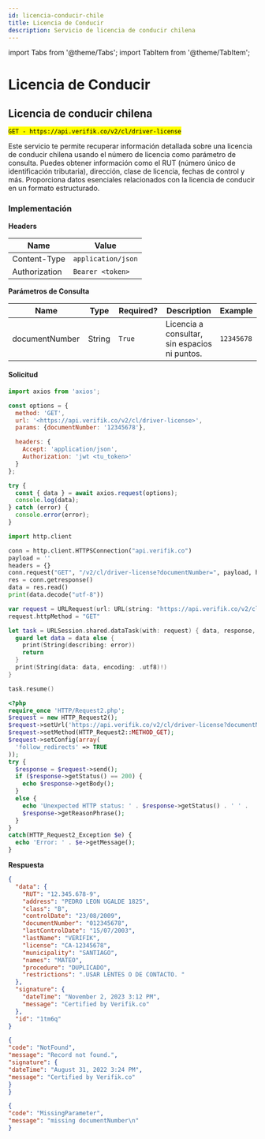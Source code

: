 ```yaml
---
id: licencia-conducir-chile
title: Licencia de Conducir
description: Servicio de licencia de conducir chilena
---
```


import Tabs from '@theme/Tabs';
import TabItem from '@theme/TabItem';

# Licencia de Conducir

## Licencia de conducir chilena

<mark >`GET - https://api.verifik.co/v2/cl/driver-license`</mark>

Este servicio te permite recuperar información detallada sobre una licencia de conducir chilena usando el número de licencia como parámetro de consulta. Puedes obtener información como el RUT (número único de identificación tributaria), dirección, clase de licencia, fechas de control y más. Proporciona datos esenciales relacionados con la licencia de conducir en un formato estructurado.

### Implementación

**Headers**

| Name          | Value              |
| ------------- | ------------------ |
| Content-Type  | `application/json` |
| Authorization | `Bearer <token>`   |

**Parámetros de Consulta**

<table><thead><tr><th width="188">Name</th><th width="85">Type</th><th width="108">Required?</th><th width="229">Description</th><th>Example</th></tr></thead><tbody><tr><td>documentNumber</td><td>String</td><td><code>True</code></td><td>Licencia a consultar, sin espacios ni puntos.</td><td><code>12345678</code></td></tr></tbody></table>

#### Solicitud

<Tabs>
<TabItem value="javascript" label="JavaScript">

```javascript
import axios from 'axios';

const options = {
  method: 'GET',
  url: '<https://api.verifik.co/v2/cl/driver-license>',
  params: {documentNumber: '12345678'},

  headers: {
    Accept: 'application/json',
    Authorization: 'jwt <tu_token>'
  }
};

try {
  const { data } = await axios.request(options);
  console.log(data);
} catch (error) {
  console.error(error);
}
```

</TabItem>
<TabItem value="python" label="Python">

```python
import http.client

conn = http.client.HTTPSConnection("api.verifik.co")
payload = ''
headers = {}
conn.request("GET", "/v2/cl/driver-license?documentNumber=", payload, headers)
res = conn.getresponse()
data = res.read()
print(data.decode("utf-8"))
```

</TabItem>
<TabItem value="swift" label="Swift">

```swift
var request = URLRequest(url: URL(string: "https://api.verifik.co/v2/cl/driver-license?documentNumber=")!,timeoutInterval: Double.infinity)
request.httpMethod = "GET"

let task = URLSession.shared.dataTask(with: request) { data, response, error in 
  guard let data = data else {
    print(String(describing: error))
    return
  }
  print(String(data: data, encoding: .utf8)!)
}

task.resume()
```

</TabItem>
<TabItem value="php" label="PHP">

```php
<?php
require_once 'HTTP/Request2.php';
$request = new HTTP_Request2();
$request->setUrl('https://api.verifik.co/v2/cl/driver-license?documentNumber=');
$request->setMethod(HTTP_Request2::METHOD_GET);
$request->setConfig(array(
  'follow_redirects' => TRUE
));
try {
  $response = $request->send();
  if ($response->getStatus() == 200) {
    echo $response->getBody();
  }
  else {
    echo 'Unexpected HTTP status: ' . $response->getStatus() . ' ' .
    $response->getReasonPhrase();
  }
}
catch(HTTP_Request2_Exception $e) {
  echo 'Error: ' . $e->getMessage();
}
```

</TabItem>
</Tabs>

**Respuesta**

<Tabs>
<TabItem value="200" label="200">

```json
{
  "data": {
    "RUT": "12.345.678-9",
    "address": "PEDRO LEON UGALDE 1825",
    "class": "B",
    "controlDate": "23/08/2009",
    "documentNumber": "012345678",
    "lastControlDate": "15/07/2003",
    "lastName": "VERIFIK",
    "license": "CA-12345678",
    "municipality": "SANTIAGO",
    "names": "MATEO",
    "procedure": "DUPLICADO",
    "restrictions": ".USAR LENTES O DE CONTACTO. "
  },
  "signature": {
    "dateTime": "November 2, 2023 3:12 PM",
    "message": "Certified by Verifik.co"
  },
  "id": "1tm6q"
}
```

</TabItem>
<TabItem value="404" label="404">

```json
{
"code": "NotFound",
"message": "Record not found.",
"signature": {
"dateTime": "August 31, 2022 3:24 PM",
"message": "Certified by Verifik.co"
}
}
```

</TabItem>
<TabItem value="409" label="409">

```json
{
"code": "MissingParameter",
"message": "missing documentNumber\n"
}
```

</TabItem>
</Tabs>
